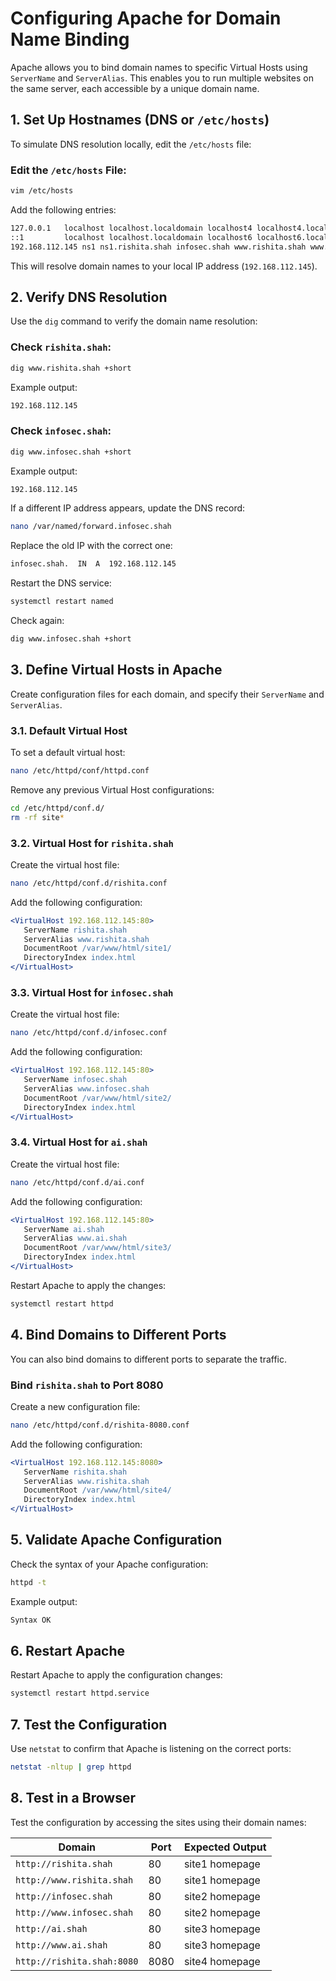 

# Configuring Apache for Domain Name Binding

Apache allows you to bind domain names to specific Virtual Hosts using `ServerName` and `ServerAlias`. This enables you to run multiple websites on the same server, each accessible by a unique domain name.

## 1. Set Up Hostnames (DNS or `/etc/hosts`)
To simulate DNS resolution locally, edit the `/etc/hosts` file:

### Edit the `/etc/hosts` File:
```bash
vim /etc/hosts
```
Add the following entries:
```bash
127.0.0.1   localhost localhost.localdomain localhost4 localhost4.localdomain4
::1         localhost localhost.localdomain localhost6 localhost6.localdomain6
192.168.112.145 ns1 ns1.rishita.shah infosec.shah www.rishita.shah www.infosec.shah ai.shah www.ai.shah
```
This will resolve domain names to your local IP address (`192.168.112.145`).

## 2. Verify DNS Resolution
Use the `dig` command to verify the domain name resolution:

### Check `rishita.shah`:
```bash
dig www.rishita.shah +short
```
Example output:
```bash
192.168.112.145
```

### Check `infosec.shah`:
```bash
dig www.infosec.shah +short
```
Example output:
```bash
192.168.112.145
```

If a different IP address appears, update the DNS record:
```bash
nano /var/named/forward.infosec.shah
```
Replace the old IP with the correct one:
```bash
infosec.shah.  IN  A  192.168.112.145
```

Restart the DNS service:
```bash
systemctl restart named
```

Check again:
```bash
dig www.infosec.shah +short
```

## 3. Define Virtual Hosts in Apache

Create configuration files for each domain, and specify their `ServerName` and `ServerAlias`.

### 3.1. Default Virtual Host
To set a default virtual host:
```bash
nano /etc/httpd/conf/httpd.conf
```

Remove any previous Virtual Host configurations:
```bash
cd /etc/httpd/conf.d/
rm -rf site*
```

### 3.2. Virtual Host for `rishita.shah`
Create the virtual host file:
```bash
nano /etc/httpd/conf.d/rishita.conf
```

Add the following configuration:
```apache
<VirtualHost 192.168.112.145:80>
   ServerName rishita.shah
   ServerAlias www.rishita.shah
   DocumentRoot /var/www/html/site1/
   DirectoryIndex index.html
</VirtualHost>
```

### 3.3. Virtual Host for `infosec.shah`
Create the virtual host file:
```bash
nano /etc/httpd/conf.d/infosec.conf
```

Add the following configuration:
```apache
<VirtualHost 192.168.112.145:80>
   ServerName infosec.shah
   ServerAlias www.infosec.shah
   DocumentRoot /var/www/html/site2/
   DirectoryIndex index.html
</VirtualHost>
```

### 3.4. Virtual Host for `ai.shah`
Create the virtual host file:
```bash
nano /etc/httpd/conf.d/ai.conf
```

Add the following configuration:
```apache
<VirtualHost 192.168.112.145:80>
   ServerName ai.shah
   ServerAlias www.ai.shah
   DocumentRoot /var/www/html/site3/
   DirectoryIndex index.html
</VirtualHost>
```

Restart Apache to apply the changes:
```bash
systemctl restart httpd
```

## 4. Bind Domains to Different Ports

You can also bind domains to different ports to separate the traffic.

### Bind `rishita.shah` to Port 8080
Create a new configuration file:
```bash
nano /etc/httpd/conf.d/rishita-8080.conf
```

Add the following configuration:
```apache
<VirtualHost 192.168.112.145:8080>
   ServerName rishita.shah
   ServerAlias www.rishita.shah
   DocumentRoot /var/www/html/site4/
   DirectoryIndex index.html
</VirtualHost>
```

## 5. Validate Apache Configuration
Check the syntax of your Apache configuration:
```bash
httpd -t
```

Example output:
```bash
Syntax OK
```

## 6. Restart Apache
Restart Apache to apply the configuration changes:
```bash
systemctl restart httpd.service
```

## 7. Test the Configuration

Use `netstat` to confirm that Apache is listening on the correct ports:
```bash
netstat -nltup | grep httpd
```

## 8. Test in a Browser
Test the configuration by accessing the sites using their domain names:

| Domain | Port | Expected Output     |
|--------|------|---------------------|
| `http://rishita.shah` | 80 | site1 homepage      |
| `http://www.rishita.shah` | 80 | site1 homepage      |
| `http://infosec.shah` | 80 | site2 homepage      |
| `http://www.infosec.shah` | 80 | site2 homepage      |
| `http://ai.shah` | 80 | site3 homepage      |
| `http://www.ai.shah` | 80 | site3 homepage      |
| `http://rishita.shah:8080` | 8080 | site4 homepage      |
